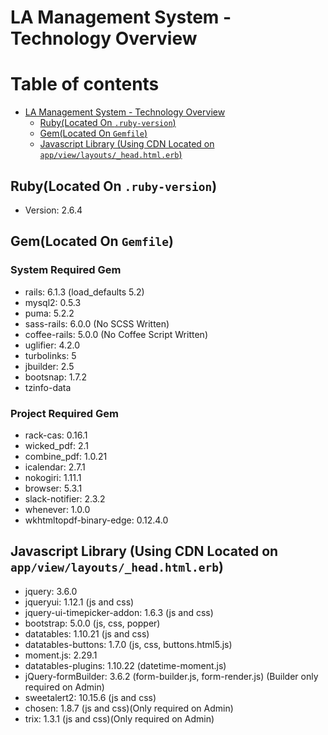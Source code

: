 # LA Management System - Technology Overview

# Table of contents

- [LA Management System - Technology Overview](#la-management-system---technology-overview)
    - [Ruby(Located On `.ruby-version`)](#rubylocated-on-ruby-version)
    - [Gem(Located On `Gemfile`)](#gemlocated-on-gemfile)
    - [Javascript Library (Using CDN Located on `app/view/layouts/_head.html.erb`)](#javascript-library-using-cdn-located-on-appviewlayouts_headhtmlerb)

## Ruby(Located On `.ruby-version`)

- Version: 2.6.4

## Gem(Located On `Gemfile`)

### System Required Gem

- rails: 6.1.3 (load_defaults 5.2)
- mysql2: 0.5.3
- puma: 5.2.2
- sass-rails: 6.0.0 (No SCSS Written)
- coffee-rails: 5.0.0 (No Coffee Script Written)
- uglifier: 4.2.0
- turbolinks: 5
- jbuilder: 2.5
- bootsnap: 1.7.2
- tzinfo-data

### Project Required Gem

- rack-cas: 0.16.1
- wicked_pdf: 2.1
- combine_pdf: 1.0.21
- icalendar: 2.7.1
- nokogiri: 1.11.1
- browser: 5.3.1
- slack-notifier: 2.3.2
- whenever: 1.0.0
- wkhtmltopdf-binary-edge: 0.12.4.0

## Javascript Library (Using CDN Located on `app/view/layouts/_head.html.erb`)

- jquery: 3.6.0
- jqueryui: 1.12.1 (js and css)
- jquery-ui-timepicker-addon: 1.6.3 (js and css)
- bootstrap: 5.0.0 (js, css, popper)
- datatables: 1.10.21 (js and css)
- datatables-buttons: 1.7.0 (js, css, buttons.html5.js)
- moment.js: 2.29.1
- datatables-plugins: 1.10.22 (datetime-moment.js)
- jQuery-formBuilder: 3.6.2 (form-builder.js, form-render.js) (Builder only required on Admin)
- sweetalert2: 10.15.6 (js and css)
- chosen: 1.8.7 (js and css)(Only required on Admin)
- trix: 1.3.1 (js and css)(Only required on Admin)